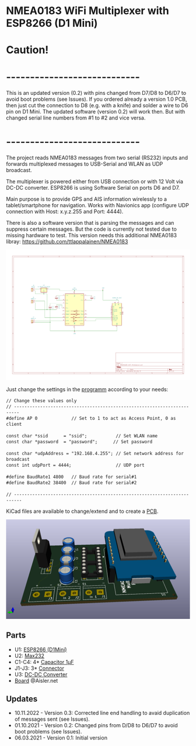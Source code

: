 # NMEA0183 WiFi Multiplexer with ESP8266 (D1 Mini)

# Caution! 
# ----------------------------
This is an updated version (0.2) with pins changed from D7/D8 to D6/D7 to avoid boot problems (see Issues).
If you ordered already a version 1.0 PCB, then just cut the connection to D8 (e.g. with a knife) and solder a wire to D6 pin on D1 Mini. The updated software (version 0.2) will work then. But with changed serial line numbers from #1 to #2 and vice versa.
# ----------------------------

The project reads NMEA0183 messages from two serial (RS232) inputs and forwards multiplexed messages to USB-Serial and WLAN as UDP broadcast.

The multiplexer is powered either from USB connection or with 12 Volt via DC-DC converter.
ESP8266 is using Software Serial on ports D6 and D7.

Main purpose is to provide GPS and AIS information wirelessly to a tablet/smartphone for navigation.
Works with Navionics app (configure UDP connection with Host: x.y.z.255 and Port: 4444).

There is also a software version that is parsing the messages and can suppress certain messages. But the code is currently not tested due to missing hardware to test. This version needs this additional NMEA0183 libray: https://github.com/ttlappalainen/NMEA0183

![Schematics](https://github.com/AK-Homberger/NMEA0183-WiFi-Multiplexer/blob/main/NMEA0183-WiFi-Multiplexer.png)

Just change the settings in the [programm](https://github.com/AK-Homberger/NMEA0183-WiFi-Multiplexer/blob/main/NMEA083-WiFi-Multiplexer/NMEA083-WiFi-Multiplexer.ino) according to your needs:

```
// Change these values only
// ------------------------------------------------------------------------
#define AP 0             // Set to 1 to act as Access Point, 0 as client 

const char *ssid      = "ssid";           // Set WLAN name
const char *password  = "password";      // Set password

const char *udpAddress = "192.168.4.255"; // Set network address for broadcast
const int udpPort = 4444;                 // UDP port

#define BaudRate1 4800   // Baud rate for serial#1
#define BaudRate2 38400  // Baud rate for serial#2

// -------------------------------------------------------------------------

```

KiCad files are available to change/extend and to create a [PCB](https://github.com/AK-Homberger/NMEA0183-WiFi-Multiplexer/blob/main/KiCadNMEA0183-WiFi-Multiplexer/PCB.pdf).

![Board](https://github.com/AK-Homberger/NMEA0183-WiFi-Multiplexer/blob/main/KiCadNMEA0183-WiFi-Multiplexer/NMEA0183-WiFi-Multiplexer.png)


## Parts

- U1: [ESP8266 (D1Mini)](https://www.reichelt.de/de/en/d1-mini-esp8266-v3-0-d1-mini-p253978.html?&nbc=1)
- U2: [Max232](https://www.reichelt.de/de/en/rs232-driver-dil-16-max-232-cpe-p11216.html?&nbc=1)
- C1-C4: 4* [Capacitor 1µF](https://www.reichelt.de/de/en/tantalum-capacitor-rm-2-5-1-0-f-35-v-tantal-1-0-35-p20330.html?&nbc=1)
- J1-J3: 3* [Connector](https://www.reichelt.de/de/en/2-pin-terminal-strip-spacing-5-08-akl-101-02-p36605.html?&nbc=1)
- U3: [DC-DC Converter](https://www.reichelt.de/de/en/dc-dc-converter-5-v-1-a-single-r-78e50-10-p177268.html?&nbc=1)
- [Board](https://aisler.net/p/EZUNBBJG) @Aisler.net

## Updates
- 10.11.2022 - Version 0.3: Corrected line end handling to avaid duplication of messages sent (see Issues).
- 01.10.2021 - Version 0.2: Changed pins from D/D8 to D6/D7 to avoid boot problems (see Issues).
- 06.03.2021 - Version 0.1: Initial version
